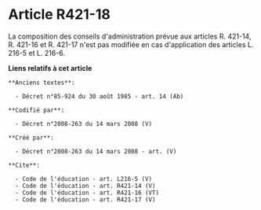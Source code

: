 # Article R421-18

La composition des conseils d'administration prévue aux articles R. 421-14, R. 421-16 et R. 421-17 n'est pas modifiée en cas
d'application des articles L. 216-5 et L. 216-6.

**Liens relatifs à cet article**

	**Anciens textes**:

	  - Décret n°85-924 du 30 août 1985 - art. 14 (Ab)

	**Codifié par**:

	  - Décret n°2008-263 du 14 mars 2008 (V)

	**Créé par**:

	  - Décret n°2008-263 du 14 mars 2008 - art. (V)

	**Cite**:

	  - Code de l'éducation - art. L216-5 (V)
	  - Code de l'éducation - art. R421-14 (V)
	  - Code de l'éducation - art. R421-16 (VT)
	  - Code de l'éducation - art. R421-17 (V)
